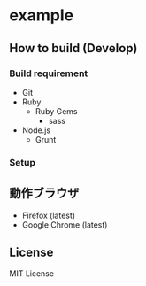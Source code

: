 
example
===============

How to build (Develop)
--------------

### Build requirement

* Git
* Ruby
    * Ruby Gems
        * sass
* Node.js
    * Grunt

### Setup



動作ブラウザ
--------------

- Firefox (latest)
- Google Chrome (latest)


License
--------------

MIT License



